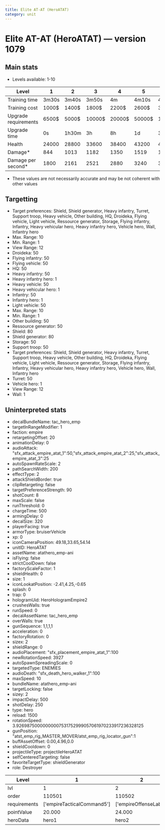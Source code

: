 ```yaml
---
title: Elite AT-AT (HeroATAT)
category: unit
---
```


# Elite AT-AT (HeroATAT) — version 1079

## Main stats

  * Levels available: 1-10

|Level               |1    |2    |3     |4     |5     |6      |7      |8      |9       |10      |
|--------------------|-----|-----|------|------|------|-------|-------|-------|--------|--------|
|Training time       |3m30s|3m40s|3m50s |4m    |4m10s |4m20s  |4m30s  |4m40s  |4m50s   |5m      |
|Training cost       |1000$|1400$|1800$ |2200$ |2600$ |3000$  |3400$  |3800$  |4200$   |4600$   |
|Upgrade requirements|6500$|5000$|10000$|20000$|50000$|135000$|225000$|450000$|1500000$|2500000$|
|Upgrade time        |0s   |1h30m|3h    |8h    |1d    |3d     |5d     |1w     |1w3d    |2w      |
|Health              |24000|28800|33600 |38400 |43200 |48000  |52800  |57600  |62400   |72000   |
|Damage*             |844  |1013 |1182  |1350  |1519  |1688   |1857   |2025   |2194    |2532    |
|Damage per second*  |1800 |2161 |2521  |2880  |3240  |3601   |3961   |4320   |4680    |5401    |

* These values are not necessarily accurate and may be not coherent with other values

## Targetting

  * Target preferences: Shield, Shield generator, Heavy infantry, Turret, Support troop, Heavy vehicle, Other building, HQ, Droideka, Flying vehicle, Light vehicle, Ressource generator, Storage, Flying infantry, Infantry, Heavy vehicular hero, Heavy infantry hero, Vehicle hero, Wall, Infantry hero
  * Max. Range: 10
  * Min. Range: 1
  * View Range: 12
  * Droideka: 50
  * Flying infantry: 50
  * Flying vehicle: 50
  * HQ: 50
  * Heavy infantry: 50
  * Heavy infantry hero: 1
  * Heavy vehicle: 50
  * Heavy vehicular hero: 1
  * Infantry: 50
  * Infantry hero: 1
  * Light vehicle: 50
  * Max. Range: 10
  * Min. Range: 1
  * Other building: 50
  * Ressource generator: 50
  * Shield: 80
  * Shield generator: 80
  * Storage: 50
  * Support troop: 50
  * Target preferences: Shield, Shield generator, Heavy infantry, Turret, Support troop, Heavy vehicle, Other building, HQ, Droideka, Flying vehicle, Light vehicle, Ressource generator, Storage, Flying infantry, Infantry, Heavy vehicular hero, Heavy infantry hero, Vehicle hero, Wall, Infantry hero
  * Turret: 50
  * Vehicle hero: 1
  * View Range: 12
  * Wall: 1

## Uninterpreted stats

  * decalBundleName: tac_hero_emp
  * targetInRangeModifier: 1
  * faction: empire
  * retargetingOffset: 20
  * animationDelay: 0
  * audioAttack: "sfx_attack_empire_atat_1":50,"sfx_attack_empire_atat_2":25,"sfx_attack_empire_atat_3":25
  * autoSpawnRateScale: 2
  * pathSearchWidth: 200
  * effectType: 2
  * attackShieldBorder: true
  * clipRetargeting: false
  * targetPreferenceStrength: 90
  * shotCount: 8
  * maxScale: false
  * runThreshold: 0
  * chargeTime: 500
  * armingDelay: 0
  * decalSize: 320
  * playerFacing: true
  * armorType: bruiserVehicle
  * xp: 0
  * iconCameraPosition: 49.18,33.65,54.14
  * unitID: HeroATAT
  * assetName: atathero_emp-ani
  * isFlying: false
  * strictCoolDown: false
  * factoryScaleFactor: 1
  * shieldHealth: 0
  * size: 1
  * iconLookatPosition: -2.41,4.25,-0.65
  * splash: 0
  * trap: 0
  * hologramUid: HeroHologramEmpire2
  * crushesWalls: true
  * runSpeed: 0
  * decalAssetName: tac_hero_emp
  * overWalls: true
  * gunSequence: 1,1,1,1
  * acceleration: 0
  * factoryRotation: 0
  * sizex: 2
  * shieldRange: 0
  * audioPlacement: "sfx_placement_empire_atat_1":100
  * newRotationSpeed: 3927
  * autoSpawnSpreadingScale: 0
  * targetedType: ENEMIES
  * audioDeath: "sfx_death_hero_walker_1":100
  * maxSpeed: 10
  * bundleName: atathero_emp-ani
  * targetLocking: false
  * sizey: 2
  * impactDelay: 500
  * shotDelay: 250
  * type: hero
  * reload: 1500
  * rotationSpeed: 3.92698750000000007531752999057061970233917236328125
  * gunPosition: "atst_emp_rig_MASTER_MOVER/atst_emp_rig_locator_gun":1
  * buffAssetOffset: 0.00,4.96,0.0
  * shieldCooldown: 0
  * projectileType: projectileHeroATAT
  * selfCenteredTargeting: false
  * favoriteTargetType: shieldGenerator
  * role: Destroyer

|Level       |1                         |2                    |3                    |4                    |5                    |6                    |7                    |8                    |9                    |10                    |
|------------|--------------------------|---------------------|---------------------|---------------------|---------------------|---------------------|---------------------|---------------------|---------------------|----------------------|
|lvl         |1                         |2                    |3                    |4                    |5                    |6                    |7                    |8                    |9                    |10                    |
|order       |110501                    |110502               |110503               |110504               |110505               |110506               |110507               |110508               |110509               |110510                |
|requirements|['empireTacticalCommand5']|['empireOffenseLab2']|['empireOffenseLab3']|['empireOffenseLab4']|['empireOffenseLab5']|['empireOffenseLab6']|['empireOffenseLab7']|['empireOffenseLab8']|['empireOffenseLab9']|['empireOffenseLab10']|
|pointValue  |20.000                    |24.000               |28.000               |32.000               |36.000               |40.000               |44.000               |48.000               |52.000               |60.000                |
|heroData    |hero1                     |hero2                |hero3                |hero4                |hero5                |hero6                |hero7                |hero8                |hero9                |hero10                |

